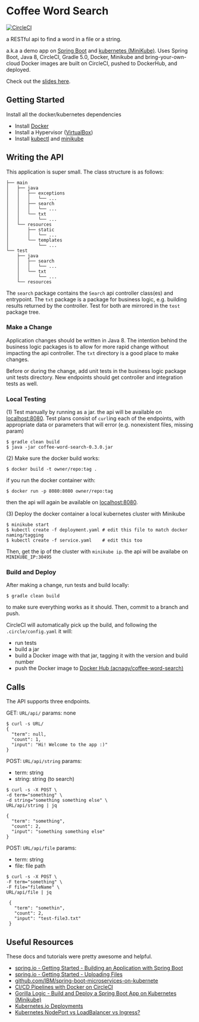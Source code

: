 # Coffee Word Search  
[![CircleCI](https://circleci.com/gh/acnagy/coffee-word-search.svg?style=svg&circle-token=7cc52e080d42dfd58a72c980b4cff2d1dea69bc8)](https://circleci.com/gh/acnagy/coffee-word-search)

a RESTful api to find a word in a file or a string.

a.k.a a demo app on [Spring Boot](https://spring.io) and [kubernetes (MiniKube)](https://kubernetes.io). 
Uses Spring Boot, Java 8, CircleCI, Gradle 5.0, Docker, Minikube and bring-your-own-cloud
Docker images are built on CircleCI, pushed to DockerHub, and deployed. 

Check out the [slides here](http://cs422-slides.geckoandginko.live).

## Getting Started 
 
Install all the docker/kubernetes dependencies
 - Install [Docker](https://docs.docker.com/install/)
 - Install a Hypervisor ([VirtualBox](https://www.virtualbox.org/wiki/Downloads))
 - Install [kubectl](https://kubernetes.io/docs/tasks/tools/install-kubectl/) and [minikube](https://kubernetes.io/docs/tasks/tools/install-minikube/)


## Writing the API
This application is super small. The class structure is as follows:

```
├── main
│   ├── java
│   │   ├── exceptions
│   │   │   └── ...
│   │   ├── search
│   │   │   └── ...
│   │   └── txt
│   │       └── ...
│   └── resources
│       ├── static
│       │   └── ...
│       └── templates
│           └── ...
└── test
    ├── java
    │   ├── search
    │   │   └── ...
    │   └── txt
    │       └── ...
    └── resources
```

The `search` package contains the `Search` api controller class(es) and entrypoint. The `txt` package is a package for business logic, e.g. building results returned by the controller. Test for both are mirrored in the `test` package tree. 

### Make a Change
Application changes should be written in Java 8. The intention behind the business logic packages is to allow for more rapid change without impacting the api controller. The `txt` directory is a good place to make changes. 

Before or during the change, add unit tests in the business logic package unit tests directory. New endpoints should get controller and integration tests as well. 

### Local Testing
(1) Test manually by running as a jar. the api will be available on [localhost:8080](http://localhost:8080/). Test plans consist of `curl`ing each of the endpoints, with appropriate data or parameters that will error (e.g. nonexistent files, missing param)

```
$ gradle clean build
$ java -jar coffee-word-search-0.3.0.jar
```

(2) Make sure the docker build works:

```
$ docker build -t owner/repo:tag .
```

if you run the docker container with:

```
$ docker run -p 8080:8080 owner/repo:tag
```
then the api will again be available on [localhost:8080](http://localhost:8080/).

(3) Deploy the docker container a local kubernetes cluster with Minikube

```
$ minikube start
$ kubectl create -f deployment.yaml # edit this file to match docker naming/tagging
$ kubectl create -f service.yaml    # edit this too
```

Then, get the ip of the cluster with `minikube ip`. the api will be availabe on `MINIKUBE_IP:30495`


### Build and Deploy
After making a change, run tests and build locally: 

```
$ gradle clean build
```
 
to make sure everything works as it should. Then, commit to a branch and push. 

CircleCI will automatically pick up the build, and following the `.circle/config.yaml` it will: 
 - run tests
 - build a jar
 - build a Docker image with that jar, tagging it with the version and build number
 - push the Docker image to [Docker Hub (acnagy/coffee-word-search)](https://cloud.docker.com/u/acnagy/repository/docker/acnagy/coffee-word-search) 


## Calls 

The API supports three endpoints. 

GET: `URL/api/`
params: none

```
$ curl -s URL/
{
  "term": null,
  "count": 1,
  "input": "Hi! Welcome to the app :)"
}

```

POST: `URL/api/string`
params:
  - term: string
  - string: string (to search)

```
$ curl -s -X POST \
-d term="something" \
-d string="something something else" \
URL/api/string | jq

{
  "term": "something",
  "count": 2,
  "input": "something something else"
}

```

POST: `URL/api/file`
params: 
 - term: string
 - file: file path

```
$ curl -s -X POST \
-F term="something" \
-F file="fileName" \
URL/api/file | jq

 {
   "term": "somethin",
   "count": 2,
   "input": "test-file3.txt"
 }
```

## Useful Resources
These docs and tutorials were pretty awesome and helpful. 
  - [spring.io - Getting Started - Building an Application with Spring Boot](https://spring.io/guides/gs/spring-boot/)
  - [spring.io - Getting Started - Uploading Files](https://spring.io/guides/gs/uploading-files/)
  - [github.com/IBM/spring-boot-microservices-on-kubernete](https://github.com/IBM/spring-boot-microservices-on-kubernetes)
  - [CI/CD Pipelines with Docker on CircleCI](https://circleci.com/blog/build-cicd-piplines-using-docker/)
  - [Gorilla Logic - Build and Deploy a Spring Boot App on Kubernetes (Minikube)](https://gorillalogic.com/blog/build-and-deploy-a-spring-boot-app-on-kubernetes-minikube/)
  - [Kubernetes.io Deployments](https://kubernetes.io/docs/concepts/workloads/controllers/deployment/)
  - [Kubernetes NodePort vs LoadBalancer vs Ingress?](https://medium.com/google-cloud/kubernetes-nodeport-vs-loadbalancer-vs-ingress-when-should-i-use-what-922f010849e0)
